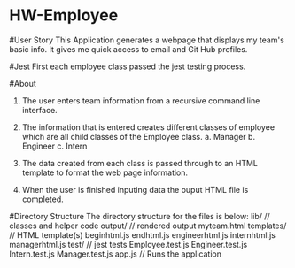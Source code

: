 # HW-Employee
 
 #User Story
 This Application generates a webpage that displays my team's basic info.
 It gives me quick access to email and Git Hub profiles.
 
 #Jest
 First each employee class passed the jest testing process.
 
 #About
 1. The user enters team information from a recursive command line interface.
 2. The information that is entered creates different classes of employee which are all child classes of the Employee class.
 a. Manager
 b. Engineer
 c. Intern
 
 3. The data created from each class is passed through to an HTML template to format the web page information.
 4. When the user is finished inputing data the ouput HTML file is completed.
 
 #Directory Structure
 The directory structure for the files is below:
 lib/           // classes and helper code
 output/        // rendered output
    myteam.html
 templates/     // HTML template(s)
    beginhtml.js
    endhtml.js
    engineerhtml.js
    internhtml.js
    managerhtml.js
 test/          // jest tests
   Employee.test.js
   Engineer.test.js
   Intern.test.js
   Manager.test.js
 app.js         // Runs the application
 
